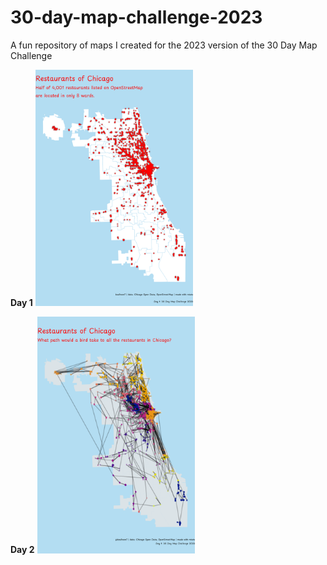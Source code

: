 # 30-day-map-challenge-2023
A fun repository of maps I created for the 2023 version of the 30 Day Map Challenge

**Day 1**
<img src="https://github.com/DABrianC/30-day-map-challenge-2023/blob/main/Day%201%20-%20points/Chicago%20restaurants.png" width="50%">

**Day 2**
<img src="https://github.com/DABrianC/30-day-map-challenge-2023/blob/main/Day%202%20-%20lines/line%20through%20all%20restaurants.png" width = "50%">

